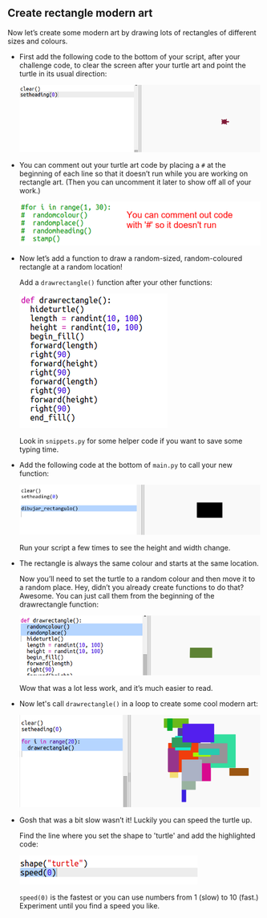 ## Create rectangle modern art

Now let’s create some modern art by drawing lots of rectangles of different sizes and colours.

+ First add the following code to the bottom of your script, after your challenge code, to clear the screen after your turtle art and point the turtle in its usual direction:
    
    ![captura de pantalla](images/modern-reset.png)

+ You can comment out your turtle art code by placing a `#` at the beginning of each line so that it doesn’t run while you are working on rectangle art. (Then you can uncomment it later to show off all of your work.)
    
    ![captura de pantalla](images/modern-comment.png)

+ Now let’s add a function to draw a random-sized, random-coloured rectangle at a random location!
    
    Add a `drawrectangle()` function after your other functions:
    
    ![captura de pantalla](images/modern-rect-function.png)
    
    Look in `snippets.py` for some helper code if you want to save some typing time.

+ Add the following code at the bottom of `main.py` to call your new function:
    
    ![captura de pantalla](images/modern-call-rect.png)
    
    Run your script a few times to see the height and width change.

+ The rectangle is always the same colour and starts at the same location.
    
    Now you’ll need to set the turtle to a random colour and then move it to a random place. Hey, didn’t you already create functions to do that? Awesome. You can just call them from the beginning of the drawrectangle function:
    
    ![captura de pantalla](images/modern-random-rect.png)
    
    Wow that was a lot less work, and it’s much easier to read.

+ Now let's call `drawrectangle()` in a loop to create some cool modern art:
    
    ![captura de pantalla](images/modern-rect-art.png)

+ Gosh that was a bit slow wasn’t it! Luckily you can speed the turtle up.
    
    Find the line where you set the shape to 'turtle' and add the highlighted code:
    
    ![captura de pantalla](images/modern-speed.png)
    
    `speed(0)` is the fastest or you can use numbers from 1 (slow) to 10 (fast.) Experiment until you find a speed you like.
